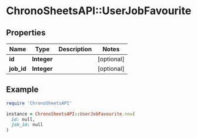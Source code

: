 # ChronoSheetsAPI::UserJobFavourite

## Properties

| Name | Type | Description | Notes |
| ---- | ---- | ----------- | ----- |
| **id** | **Integer** |  | [optional] |
| **job_id** | **Integer** |  | [optional] |

## Example

```ruby
require 'ChronoSheetsAPI'

instance = ChronoSheetsAPI::UserJobFavourite.new(
  id: null,
  job_id: null
)
```

